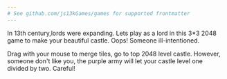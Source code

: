 ```yaml
---
# See github.com/js13kGames/games for supported frontmatter
---
```

In 13th century,lords were expanding. Lets play as a lord in this 3*3 2048 game to make your beautiful castle. Oops! Someone ill-intentioned.

Drag with your mouse to merge tiles, go to top 2048 level castle. However, someone don't like you, the purple army will let your castle level one divided by two. Careful!